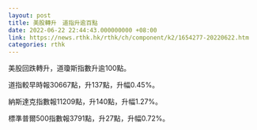 ```yaml
---
layout: post
title: 美股轉升　道指升逾百點
date: 2022-06-22 22:44:43.000000000 +08:00
link: https://news.rthk.hk/rthk/ch/component/k2/1654277-20220622.htm
categories: rthk
---
```


美股回跌轉升，道瓊斯指數升逾100點。

道指較早時報30667點，升137點，升幅0.45%。

納斯達克指數報11209點，升140點，升幅1.27%。

標準普爾500指數報3791點，升27點，升幅0.72%。
